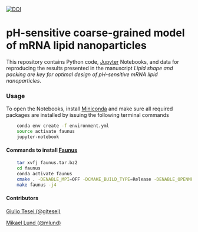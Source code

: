 [![DOI](https://zenodo.org/badge/DOI/10.5281/zenodo.10373101.svg)](https://doi.org/10.5281/zenodo.10373101)

# pH-sensitive coarse-grained model of mRNA lipid nanoparticles

This repository contains Python code, [Jupyter](http://jupyter.org) Notebooks, and data for reproducing the results presented in the manuscript _Lipid shape and packing are key for optimal design of pH-sensitive mRNA lipid nanoparticles_.

### Usage

To open the Notebooks, install [Miniconda](https://conda.io/miniconda.html) and make sure all required packages are installed by issuing the following terminal commands

```bash
    conda env create -f environment.yml
    source activate faunus
    jupyter-notebook
```

#### Commands to install [Faunus](https://mlund.github.io/faunus/) 

```bash
    tar xvfj faunus.tar.bz2
    cd faunus
    conda activate faunus
    cmake . -DENABLE_MPI=OFF -DCMAKE_BUILD_TYPE=Release -DENABLE_OPENMP=OFF
    make faunus -j4
```

#### Contributors

[Giulio Tesei (@gitesei)](https://github.com/gitesei)

[Mikael Lund (@mlund)](https://github.com/mlund)
